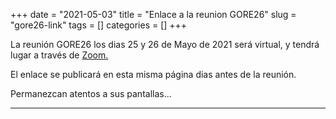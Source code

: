 +++ 
date = "2021-05-03"
title = "Enlace a la reunion GORE26"
slug = "gore26-link" 
tags = []
categories = []
+++

La reunión GORE26 los dias 25 y 26 de Mayo de 2021 será virtual, y tendrá lugar a través de [Zoom.](https://zoom.us)

El enlace se publicará en esta misma página dias antes de la reunión.

Permanezcan atentos a sus pantallas...

---------------------------

